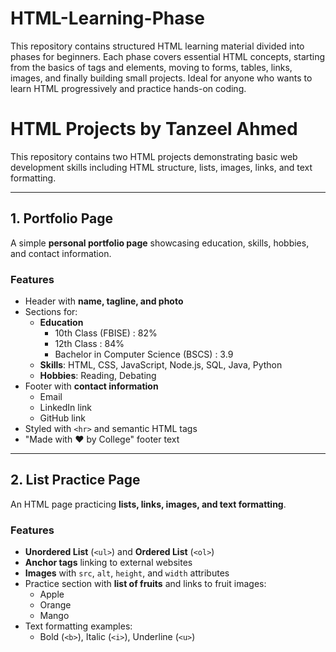# HTML-Learning-Phase 
This repository contains structured HTML learning material divided into phases for beginners. Each phase covers essential HTML concepts, starting from the basics of tags and elements, moving to forms, tables, links, images, and finally building small projects. Ideal for anyone who wants to learn HTML progressively and practice hands-on coding.

# HTML Projects by Tanzeel Ahmed

This repository contains two HTML projects demonstrating basic web development skills including HTML structure, lists, images, links, and text formatting.

---

## 1. Portfolio Page

A simple **personal portfolio page** showcasing education, skills, hobbies, and contact information.

### Features
- Header with **name, tagline, and photo**
- Sections for:
  - **Education**
    - 10th Class (FBISE) : 82%  
    - 12th Class : 84%  
    - Bachelor in Computer Science (BSCS) : 3.9  
  - **Skills**: HTML, CSS, JavaScript, Node.js, SQL, Java, Python  
  - **Hobbies**: Reading, Debating  
- Footer with **contact information**
  - Email  
  - LinkedIn link  
  - GitHub link  
- Styled with `<hr>` and semantic HTML tags
- "Made with ♥ by College" footer text



---

## 2. List Practice Page

An HTML page practicing **lists, links, images, and text formatting**.

### Features
- **Unordered List** (`<ul>`) and **Ordered List** (`<ol>`)  
- **Anchor tags** linking to external websites  
- **Images** with `src`, `alt`, `height`, and `width` attributes  
- Practice section with **list of fruits** and links to fruit images:
  - Apple  
  - Orange  
  - Mango  
- Text formatting examples:
  - Bold (`<b>`), Italic (`<i>`), Underline (`<u>`)  



